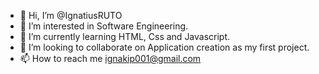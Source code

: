 - 👋 Hi, I’m @IgnatiusRUTO
- 👀 I’m interested in Software Engineering.
- 🌱 I’m currently learning HTML, Css and Javascript.
- 💞️ I’m looking to collaborate on Application creation as my first project.
- 📫 How to reach me ignakip001@gmail.com

<!---
IgnatiusRUTO/IgnatiusRUTO is a ✨ special ✨ repository because its `README.md` (this file) appears on your GitHub profile.
You can click the Preview link to take a look at your changes.
--->
